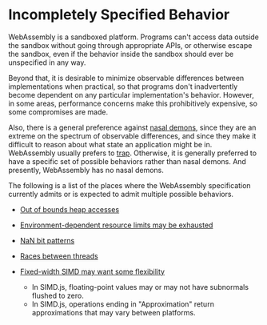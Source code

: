# Incompletely Specified Behavior

WebAssembly is a sandboxed platform. Programs can't access data outside the sandbox without going through appropriate APIs, or otherwise escape the sandbox, even if the behavior inside the sandbox should ever be unspecified in any way.

Beyond that, it is desirable to minimize observable differences between implementations when practical, so that programs don't inadvertently become dependent on any particular implementation's behavior. However, in some areas, performance concerns make this prohibitively expensive, so some compromises are made.

Also, there is a general preference against [nasal demons](https://en.wikipedia.org/w/index.php?title=Nasal_demons), since they are an extreme on the spectrum of observable differences, and since they make it difficult to reason about what state an application might be in. WebAssembly usually prefers to [trap](AstSemantics.md). Otherwise, it is generally preferred to have a specific set of possible behaviors rather than nasal demons. And presently, WebAssembly has no nasal demons.

The following is a list of the places where the WebAssembly specification currently admits or is expected to admit multiple possible behaviors.

 - [Out of bounds heap accesses](AstSemantics.md#accessing-the-heap)

 - [Environment-dependent resource limits may be exhausted](AstSemantics.md)

 - [NaN bit patterns](AstSemantics.md#floating-point-operations)

 - [Races between threads](EssentialPostV1Features.md#threads)

 - [Fixed-width SIMD may want some flexibility](EssentialPostV1Features.md#fixed-width-simd)
   - In SIMD.js, floating-point values may or may not have subnormals flushed to zero.
   - In SIMD.js, operations ending in "Approximation" return approximations that may vary between platforms.
